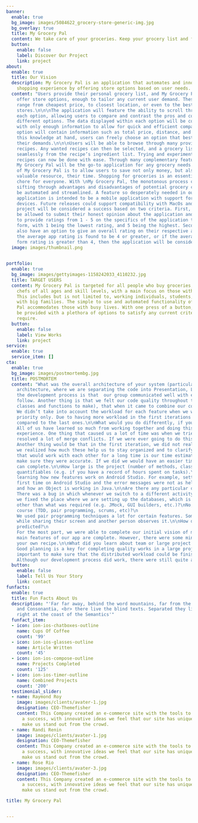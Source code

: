 ```yaml
---
banner:
  enable: true
  bg_image: images/5084622_grocery-store-generic-img.jpg
  bg_overlay: true
  title: My Grocery Pal
  content: We take care of your groceries. Keep your grocery list and find stores options to buy them in one app!
  button:
    enable: false
    label: Discover Our Project
    link: project
about:
  enable: true
  title: Our Vision
  description: My Grocery Pal is an application that automates and innovates the grocery
    shopping experience by offering store options based on user needs.
  content: "Users provide their personal grocery list, and My Grocery Pal will quickly
    offer store options, enough to tailor any current user demand. These options can
    range from cheapest price, to closest location, or even to the best reviewed local
    stores.\n\n\nThe application will feature the ability to scroll through data about
    each option, allowing users to compare and contrast the pros and cons between
    different options. The data displayed within each option will be concise and filled
    with only enough information to allow for quick and efficient comparisons. Each
    option will contain information such as total price, distance, and reviews. With
    this knowledge at hand, users can freely choose an option that best satisfies
    their demands.\n\n\nUsers will be able to browse through many provided or user-created
    recipes. Any wanted recipes can then be selected, and a grocery list will be created
    seamlessly from the recipe’s ingredient list. Trying and experimenting with new
    recipes can now be done with ease. Through many complementary features like these,
    My Grocery Pal will be the go-to application for any grocery needs.\n\n\nThe importance
    of My Grocery Pal is to allow users to save not only money, but also the most
    valuable resource, their time. Shopping for groceries is an essential, time consuming
    chore for everyone. With \nMy Grocery Pal, the monotonous process of individually
    sifting through advantages and disadvantages of potential grocery choices will
    be automated and streamlined. A feature so desperately needed in our busy lifestyles.\n\n\nThis
    application is intended to be a mobile application with support for iOS and android
    devices. Future releases could support compatibility with MacOs and Windows.\n\n\nThe
    project will be considered a success based on two criteria. First, users will
    be allowed to submit their honest opinion about the application and will be able
    to provide ratings from 1 - 5 on the specifics of the application through an evaluation
    form, with 1 being the lowest rating, and 5 being the highest. Second, users will
    also have an option to give an overall rating on their respective app-store. If
    the average app rating is found to be 4 or greater, or if the average evaluation
    form rating is greater than 4, then the application will be considered a success."
  image: images/thumbnail.png
 

portfolio:
  enable: true
  bg_image: images/gettyimages-1158242033_4110232.jpg
  title: TARGET USERS
  content: My Grocery Pal is targeted for all people who buy groceries, including
    chefs of all ages and skill levels, with a main focus on those with a busy lifestyle.
    This includes but is not limited to, working individuals, students, and people
    with big families. The simple to use and automated functionality of My Grocery
    Pal accommodates those with busy lives. With one press of a button, users will
    be provided with a plethora of options to satisfy any current criteria one would
    require.
  button:
    enable: false
    label: View Works
    link: project
service:
  enable: true
  service_item: []
cta:
  enable: true
  bg_image: images/postmortembg.jpg
  title: POSTMORTEM
  content: "What was the overall architecture of your system (particularly if it is different from the demo system)?\nThe overall architecture of our system is the 3-tier     
    architecture, where we are separating the code into Presentation, Logic, and Data layers.\n\nWhat went right in the development process?\nOne thing that went right during
    the development process is that  our group communicated well with each other. We had a sufficient amount of meetings together and we all made sure we had a plan to 
    follow. Another thing is that we felt our code quality throughout the development process went smoothly. We all discussed together how the code would be divided (what 
    classes and functions to make), that when it came to combine our code, we did not go through too much trouble.\n\nWhat went wrong in the development process?\n
    We didn’t take into account the workload for each feature when we were planning which features we want to accomplish during each iteration, we were focusing on the 
    priority only. Due to having more workload in the first iterations and trying to finish all the features as soon as we can, we left more bugs during the first iterations 
    compared to the last ones.\n\nWhat would you do differently, if you had the chance to start over?\n
    All of us have learned so much from working together and doing this project, and if we ever had the chance to do it again we would apply what we learned from this 
    experience. One thing that caused us a lot of time was when we tried to merge our code together, but since there were a significant amount of changes in both codes, it 
    resolved a lot of merge conflicts. If we were ever going to do this another time, we would instead try to merge our code with each other after every little change. 
    Another thing would be that in the first iteration, we did not really focus too much on the developer tasks or user stories. However, when we did in iteration 2 is when 
    we realized how much these help us to stay organized and to clarify what everyone needs to do. One thing that we should have paid attention to more if we were a group 
    that would work with each other for a long time is our time estimates. We kept track of our time estimates for all iterations however we did not really pay attention to 
    make sure they were accurate. If we did we would have an easier time tracking our velocity and adjusted accordingly to make sure we set a more reasonable goal in what we 
    can complete.\n\nHow large is the project (number of methods, classes, etc)? How much of this is (roughly) devoted to each major system component? And any other 
    quantifiables (e.g. if you have a record of hours spent on tasks).\n\nWhat took the most time? The least? Any surprises?\n One thing that took up most of the time was 
    learning how new features work on Android Studio. For example, setting up the HSQLDB and to get it actually working took the most time because we were doing it for the 
    first time on Android Studio and the error messages were not as helpful. To code the Domain-specific Objects took the least time because we were all familiar with Java 
    and how an Object is working in Java.\n\nAre there any particular design smells, or brilliant design decisions?\n\nAre there any outstanding bugs?\n
    There was a bug in which whenever we switch to a different activity, we couldn't access the database somehow. We couldn’t find the root of the problem for a while until  
    we fixed the place where we are setting up the databases, which is in the Main Activity.\n\nDid any features work better than expected?\n\nAre you using any technologies 
    other than what was required (e.g. JMock, GUI builders, etc.)?\nNo, we are using required technologies only.\n\nAre you using any specific techniques covered in the 
    course (TDD, pair programming, scrums, etc)?\n
    We used pair programming techniques a lot for certain features. Some features that require a lot of effort were done by two people, where one person is writing the code 
    while sharing their screen and another person observes it.\n\nHow did the project change from your initial (iteration 0) vision or stories, or did it work out as 
    predicted?\n
    For the most part, we were able to complete our initial vision of making a grocery list app that can tell you which store combinations you can buy your items from. The 
    main features of our app are complete. However, there were some minor features we planned to do that we were not able to complete due to time constraints, such as making 
    your own recipe.\n\nWhat did you learn about team or large project development? What will you start doing, keep doing, or stop doing next time?\n
    Good planning is a key for completing quality works in a large project development. Getting everyone on the same page and being aware of their own responsibility is also 
    important to make sure that the distributed workload could be finished efficiently and effectively.\n\nCan you draw any conclusions from what you’ve done?\n
    Although our development process did work, there were still quite a few things we could have done to make it better."
  button:
    enable: false
    label: Tell Us Your Story
    link: contact
funfacts:
  enable: true
  title: Fun Facts About Us
  description: "'Far far away, behind the word mountains, far from the countries Vokalia
    and Consonantia, <br> there live the blind texts. Separated they live in Bookmarksgrove
    right at the coast of the Semantics'"
  funfact_item:
  - icon: ion-ios-chatboxes-outline
    name: Cups Of Coffee
    count: '99'
  - icon: ion-ios-glasses-outline
    name: Article Written
    count: '45'
  - icon: ion-ios-compose-outline
    name: Projects Completed
    count: '125'
  - icon: ion-ios-timer-outline
    name: Combined Projects
    count: '200'
  testimonial_slider:
  - name: Raymond Roy
    image: images/clients/avater-1.jpg
    designation: CEO-Themefisher
    content: This Company created an e-commerce site with the tools to make our business
      a success, with innovative ideas we feel that our site has unique elements that
      make us stand out from the crowd.
  - name: Randi Renin
    image: images/clients/avater-1.jpg
    designation: CEO-Themefisher
    content: This Company created an e-commerce site with the tools to make our business
      a success, with innovative ideas we feel that our site has unique elements that
      make us stand out from the crowd.
  - name: Rose Rio
    image: images/clients/avater-3.jpg
    designation: CEO-Themefisher
    content: This Company created an e-commerce site with the tools to make our business
      a success, with innovative ideas we feel that our site has unique elements that
      make us stand out from the crowd.

title: My Grocery Pal


---
```



